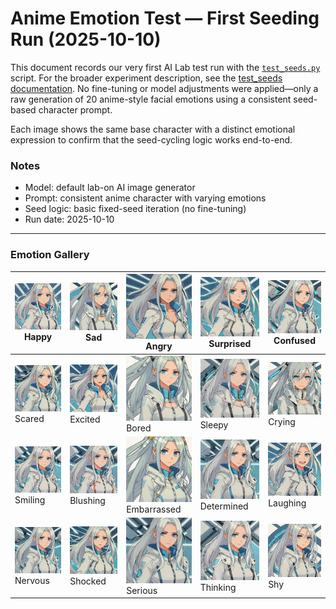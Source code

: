 # Anime Emotion Test — First Seeding Run (2025-10-10)

This document records our very first AI Lab test run with the [`test_seeds.py`](../../scripts/test_seeds.py) script. For the broader experiment description, see the [test_seeds documentation](../../docs/test_seeds.md). No fine-tuning or model adjustments were applied—only a raw generation of 20 anime-style facial emotions using a consistent seed-based character prompt.

Each image shows the same base character with a distinct emotional expression to confirm that the seed-cycling logic works end-to-end.


### Notes
- Model: default lab-on AI image generator
- Prompt: consistent anime character with varying emotions
- Seed logic: basic fixed-seed iteration (no fine-tuning)
- Run date: 2025-10-10

---

### Emotion Gallery

| ![Happy](./01_happy.png)<br/>Happy | ![Sad](./02_sad.png)<br/>Sad | ![Angry](./03_angry.png)<br/>Angry | ![Surprised](./04_surprised.png)<br/>Surprised | ![Confused](./05_confused.png)<br/>Confused |
| --- | --- | --- | --- | --- |
| ![Scared](./06_scared.png)<br/>Scared | ![Excited](./07_excited.png)<br/>Excited | ![Bored](./08_bored.png)<br/>Bored | ![Sleepy](./09_sleepy.png)<br/>Sleepy | ![Crying](./10_crying.png)<br/>Crying |
| ![Smiling](./11_smiling.png)<br/>Smiling | ![Blushing](./12_blushing.png)<br/>Blushing | ![Embarrassed](./13_embarrassed.png)<br/>Embarrassed | ![Determined](./14_determined.png)<br/>Determined | ![Laughing](./15_laughing.png)<br/>Laughing |
| ![Nervous](./16_nervous.png)<br/>Nervous | ![Shocked](./17_shocked.png)<br/>Shocked | ![Serious](./18_serious.png)<br/>Serious | ![Thinking](./19_thinking.png)<br/>Thinking | ![Shy](./20_shy.png)<br/>Shy |

